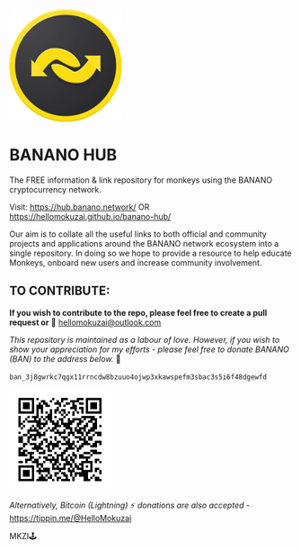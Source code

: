<img src="https://github.com/HelloMokuzai/banano-hub/blob/main/images/banhub.png" alt="drawing" width="200" height="200"/>

# BANANO HUB
The FREE information & link repository for monkeys using the BANANO cryptocurrency network.

Visit: https://hub.banano.network/ OR https://hellomokuzai.github.io/banano-hub/

Our aim is to collate all the useful links to both official and community projects and applications around the BANANO network ecosystem into a single repository. In doing so we hope to provide a resource to help educate Monkeys, onboard new users and increase community involvement.

## TO CONTRIBUTE:

**If you wish to contribute to the repo, please feel free to create a pull request or** :love_letter: hellomokuzai@outlook.com

*This repository is maintained as a labour of love. However, if you wish to show your appreciation for my efforts - please feel free to donate BANANO (BAN) to the address below.* :sparkling_heart:

`ban_3j8gwrkc7qgx11rrncdw8bzuuo4ojwp3xkawspefm3sbac3s5i6f48dgewfd`

![Donate](https://github.com/HelloMokuzai/banano-hub/blob/main/images/bossQR.png)

*Alternatively, Bitcoin (Lightning)* ⚡ *donations are also accepted* - https://tippin.me/@HelloMokuzai


MKZI:joystick:
